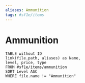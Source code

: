 ```yaml
---
aliases: Ammunition
tags: #sf1e/items
---
```


# Ammunition

``` dataview
TABLE without ID
link(file.path, aliases) as Name,
level, price, type
FROM #sf1e/items/ammunition 
SORT Level ASC
WHERE file.name != "Ammunition"
```
